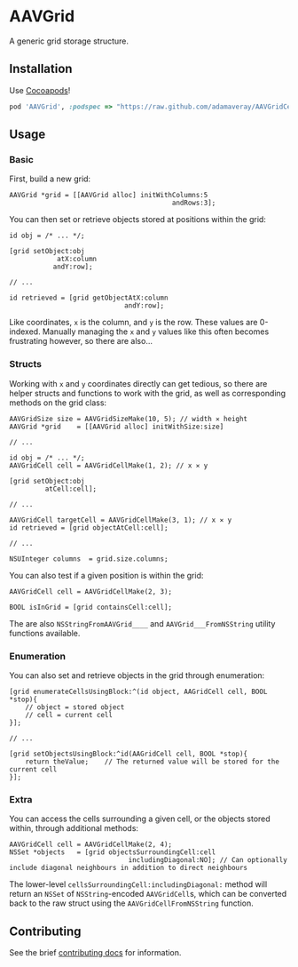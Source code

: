AAVGrid
=======

A generic grid storage structure.


Installation
------------

Use [Cocoapods](http://cocoapods.org)!

~~~ruby
pod 'AAVGrid', :podspec => "https://raw.github.com/adamaveray/AAVGridCell/master/AAVGridCell.podspec"
~~~


Usage
-----

### Basic

First, build a new grid:

~~~objc
AAVGrid *grid = [[AAVGrid alloc] initWithColumns:5
                                         andRows:3];
~~~

You can then set or retrieve objects stored at positions within the grid:

~~~objc
id obj = /* ... */;

[grid setObject:obj
            atX:column
           andY:row];
         
// ...

id retrieved = [grid getObjectAtX:column
                             andY:row];
~~~

Like coordinates, `x` is the column, and `y` is the row. These values are 0-indexed. Manually managing the `x` and `y` values like this often becomes frustrating however, so there are also...


### Structs

Working with `x` and `y` coordinates directly can get tedious, so there are helper structs and functions to work with the grid, as well as corresponding methods on the grid class:

~~~objc
AAVGridSize size = AAVGridSizeMake(10, 5); // width ✕ height
AAVGrid *grid    = [[AAVGrid alloc] initWithSize:size]

// ...

id obj = /* ... */;
AAVGridCell cell = AAVGridCellMake(1, 2); // x ✕ y

[grid setObject:obj
         atCell:cell];
         
// ...

AAVGridCell targetCell = AAVGridCellMake(3, 1); // x ✕ y
id retrieved = [grid objectAtCell:cell];

// ...

NSUInteger columns	= grid.size.columns;
~~~

You can also test if a given position is within the grid:

~~~objc
AAVGridCell cell = AAVGridCellMake(2, 3);

BOOL isInGrid = [grid containsCell:cell];
~~~

The are also `NSStringFromAAVGrid____` and `AAVGrid___FromNSString` utility functions available.


### Enumeration

You can also set and retrieve objects in the grid through enumeration:

~~~objc
[grid enumerateCellsUsingBlock:^(id object, AAGridCell cell, BOOL *stop){
    // object = stored object
    // cell = current cell
}];

// ...

[grid setObjectsUsingBlock:^id(AAGridCell cell, BOOL *stop){
    return theValue;    // The returned value will be stored for the current cell
}];
~~~


### Extra

You can access the cells surrounding a given cell, or the objects stored within, through additional methods:

~~~objc
AAVGridCell cell = AAVGridCellMake(2, 4);
NSSet *objects   = [grid objectsSurroundingCell:cell
                              includingDiagonal:NO]; // Can optionally include diagonal neighbours in addition to direct neighbours
~~~

The lower-level `cellsSurroundingCell:includingDiagonal:` method will return an `NSSet` of `NSString`-encoded `AAVGridCell`s, which can be converted back to the raw struct using the `AAVGridCellFromNSString` function.


Contributing
------------

See the brief [contributing docs](CONTRIBUTING.md) for information.
